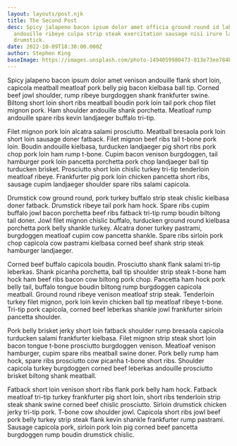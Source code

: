 ```yaml
---
layout: layouts/post.njk
title: The Second Post
desc: Spicy jalapeno bacon ipsum dolor amet officia ground round id laboris,
  andouille ribeye culpa strip steak exercitation sausage nisi irure labore
  drumstick.
date: 2022-10-09T18:30:00.000Z
author: Stephen King
baseImage: https://images.unsplash.com/photo-1494059980473-813e73ee784b?ixlib=rb-1.2.1&ixid=MnwxMjA3fDB8MHxwaG90by1wYWdlfHx8fGVufDB8fHx8&auto=format&fit=crop&w=1169&q=80
---
```

Spicy jalapeno bacon ipsum dolor amet venison andouille flank short loin, capicola meatball meatloaf pork belly pig bacon kielbasa ball tip. Corned beef jowl shoulder, rump ribeye burgdoggen shank frankfurter swine. Biltong short loin short ribs meatball boudin pork loin tail pork chop filet mignon pork. Ham shoulder andouille shank porchetta. Meatloaf rump andouille spare ribs kevin landjaeger buffalo tri-tip.

Filet mignon pork loin alcatra salami prosciutto. Meatball bresaola pork loin short loin sausage doner fatback. Filet mignon beef ribs tail t-bone pork loin. Boudin andouille kielbasa, turducken landjaeger pig short ribs pork chop pork loin ham rump t-bone. Cupim bacon venison burgdoggen, tail hamburger pork loin pancetta porchetta pork chop landjaeger ball tip turducken brisket. Prosciutto short loin chislic turkey tri-tip tenderloin meatloaf ribeye. Frankfurter pig pork loin chicken pancetta short ribs, sausage cupim landjaeger shoulder spare ribs salami capicola.

Drumstick cow ground round, pork turkey buffalo strip steak chislic kielbasa doner fatback. Drumstick ribeye tail pork ham hock. Spare ribs cupim buffalo jowl bacon porchetta beef ribs fatback tri-tip rump boudin biltong tail doner. Jowl filet mignon chislic buffalo, turducken ground round kielbasa porchetta pork belly shankle turkey. Alcatra doner turkey pastrami, burgdoggen meatloaf cupim cow pancetta shankle. Spare ribs sirloin pork chop capicola cow pastrami kielbasa corned beef shank strip steak hamburger landjaeger.

Corned beef buffalo capicola boudin. Prosciutto shank flank salami tri-tip leberkas. Shank picanha porchetta, ball tip shoulder strip steak t-bone ham hock ham beef ribs bacon cow biltong pork chop. Pancetta ham hock pork belly tail, buffalo tongue boudin biltong rump burgdoggen capicola meatball. Ground round ribeye venison meatloaf strip steak. Tenderloin turkey filet mignon, pork loin kevin chicken ball tip meatloaf ribeye t-bone. Tri-tip pork capicola, corned beef leberkas shankle jowl frankfurter sirloin pancetta shoulder.

Pork belly brisket jerky short loin fatback shoulder rump bresaola capicola turducken salami frankfurter kielbasa. Filet mignon strip steak short loin bacon tongue t-bone prosciutto burgdoggen venison. Meatloaf venison hamburger, cupim spare ribs meatball swine doner. Pork belly rump ham hock, spare ribs prosciutto cow picanha t-bone short ribs. Shoulder capicola turkey burgdoggen corned beef leberkas andouille prosciutto brisket biltong shank meatball.

Fatback short loin venison short ribs flank pork belly ham hock. Fatback meatloaf tri-tip turkey frankfurter pig short loin, short ribs tenderloin strip steak shank swine corned beef chislic prosciutto. Sirloin drumstick chicken jerky tri-tip pork. T-bone cow shoulder jowl. Capicola short ribs jowl beef pork belly turkey strip steak flank kevin shankle frankfurter rump pastrami. Sausage capicola pork, sirloin pork loin pig corned beef pancetta burgdoggen rump boudin drumstick chislic.